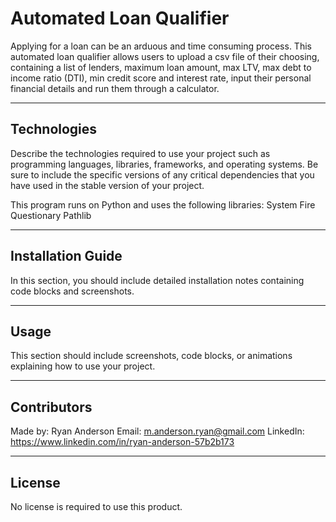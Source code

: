 # Automated Loan Qualifier

Applying for a loan can be an arduous and time consuming process. This automated loan qualifier allows users to upload a csv file of their choosing, containing a list of lenders, maximum loan amount, max LTV, max debt to income ratio (DTI), min credit score and interest rate, input their personal financial details and run them through a calculator. 

---

## Technologies

Describe the technologies required to use your project such as programming languages, libraries, frameworks, and operating systems. Be sure to include the specific versions of any critical dependencies that you have used in the stable version of your project.

This program runs on Python and uses the following libraries:
System
Fire
Questionary
Pathlib

---

## Installation Guide

In this section, you should include detailed installation notes containing code blocks and screenshots.

---

## Usage

This section should include screenshots, code blocks, or animations explaining how to use your project.

---

## Contributors

Made by:
Ryan Anderson
  Email: m.anderson.ryan@gmail.com
  LinkedIn: https://www.linkedin.com/in/ryan-anderson-57b2b173

---

## License

No license is required to use this product.
